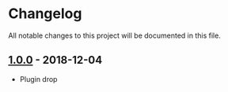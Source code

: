 # Changelog
All notable changes to this project will be documented in this file.

## [1.0.0] - 2018-12-04
- Plugin drop

[1.0.0]: https://github.com/easymountain/leaflet-geojson-layer-switcher/compare/1.0.0...master
